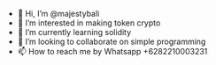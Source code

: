 - 👋 Hi, I’m @majestybali
- 👀 I’m interested in making token crypto
- 🌱 I’m currently learning solidity 
- 💞️ I’m looking to collaborate on simple programming
- 📫 How to reach me by Whatsapp +6282210003231

<!---
majestybali/majestybali is a ✨ special ✨ repository because its `README.md` (this file) appears on your GitHub profile.
You can click the Preview link to take a look at your changes.
--->
